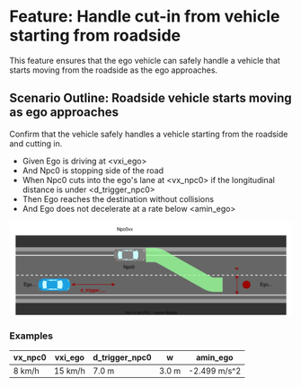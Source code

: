 # Feature: Handle cut-in from vehicle starting from roadside

This feature ensures that the ego vehicle can safely handle a vehicle that starts moving from the roadside as the ego approaches.

## Scenario Outline: Roadside vehicle starts moving as ego approaches

Confirm that the vehicle safely handles a vehicle starting from the roadside and cutting in.

* Given Ego is driving at <vxi_ego>
* And Npc0 is stopping side of the road
* When Npc0 cuts into the ego's lane at <vx_npc0> if the longitudinal distance is under <d_trigger_npc0>
* Then Ego reaches the destination without collisions
* And Ego does not decelerate at a rate below <amin_ego>

![Overview](./images/UC-NTR-001-0009.drawio.svg)

### Examples

| vx_npc0 | vxi_ego | d_trigger_npc0 | w     | amin_ego     |
| ------- | ------- | -------------- | ----- | ------------ |
| 8 km/h  | 15 km/h | 7.0 m          | 3.0 m | -2.499 m/s^2 |
